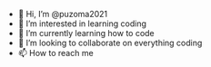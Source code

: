 - 👋 Hi, I’m @puzoma2021
- 👀 I’m interested in learning coding
- 🌱 I’m currently learning how to code
- 💞️ I’m looking to collaborate on everything coding
- 📫 How to reach me 
<!---u.precious1@yahoo.com
puzoma2021/puzoma2021 is a ✨ special ✨ repository because its `README.md` (this file) appears on your GitHub profile.
You can click the Preview link to take a look at your changes.
--->
